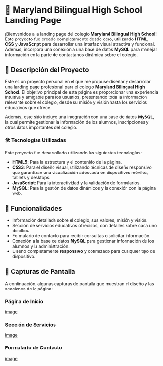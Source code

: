 # 🏫 Maryland Bilingual High School Landing Page

¡Bienvenidos a la landing page del colegio **Maryland Bilingual High School**! Este proyecto fue creado completamente desde cero, utilizando **HTML**, **CSS** y **JavaScript** para desarrollar una interfaz visual atractiva y funcional. Además, incorpora una conexión a una base de datos **MySQL** para manejar información en la parte de contactanos dinámica sobre el colegio.

## 🌟 Descripción del Proyecto

Este es un proyecto personal en el que me propuse diseñar y desarrollar una landing page profesional para el colegio **Maryland Bilingual High School**. El objetivo principal de esta página es proporcionar una experiencia intuitiva y amigable para los usuarios, presentando toda la información relevante sobre el colegio, desde su misión y visión hasta los servicios educativos que ofrece.

Además, este sitio incluye una integración con una base de datos **MySQL**, la cual permite gestionar la información de los alumnos, inscripciones y otros datos importantes del colegio.

### 🛠️ Tecnologías Utilizadas

Este proyecto fue desarrollado utilizando las siguientes tecnologías:

- **HTML5**: Para la estructura y el contenido de la página.
- **CSS3**: Para el diseño visual, utilizando técnicas de diseño responsivo que garantizan una visualización adecuada en dispositivos móviles, tablets y desktops.
- **JavaScript**: Para la interactividad y la validación de formularios.
- **MySQL**: Para la gestión de datos dinámicos y la conexión con la página web.

## 🚀 Funcionalidades

- Información detallada sobre el colegio, sus valores, misión y visión.
- Sección de servicios educativos ofrecidos, con detalles sobre cada uno de ellos.
- Formulario de contacto para recibir consultas o solicitar información.
- Conexión a la base de datos **MySQL** para gestionar información de los alumnos y la administración.
- Diseño completamente **responsivo** y optimizado para cualquier tipo de dispositivo.

## 📸 Capturas de Pantalla

A continuación, algunas capturas de pantalla que muestran el diseño y las secciones de la página:

### Página de Inicio
[image](https://github.com/user-attachments/assets/3ec1c77c-24c7-4777-9e63-8395c6c3f227)


### Sección de Servicios
[image](https://github.com/user-attachments/assets/cbbfb302-bd63-4c25-b8bb-57119489a453)


### Formulario de Contacto
[image](https://github.com/user-attachments/assets/c192f0ed-f7ea-414d-8330-8faf1478df93)


